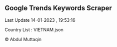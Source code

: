 

## Google Trends Keywords Scraper 
 
Last Update 14-01-2023 , 19:53:16

Country List :
VIETNAM.json



© Abdul Muttaqin 
